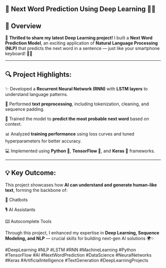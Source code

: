 ## 🧠 **Next Word Prediction Using Deep Learning** 🤖✨

## 📌 Overview  
🚀 **Thrilled to share my latest Deep Learning project!**
I built a **Next Word Prediction Model**, an exciting application of **Natural Language Processing (NLP)** that predicts the next word in a sentence — just like your smartphone keyboard! 📱💬

----

## 🔍 **Project Highlights:**
✨ Developed a **Recurrent Neural Network (RNN)** with **LSTM layers** to understand language patterns.

🧾 Performed **text preprocessing**, including tokenization, cleaning, and sequence padding.

🧠 Trained the model to **predict the most probable next word** based on context.

📊 Analyzed **training performance** using loss curves and tuned hyperparameters for better accuracy.

💻 Implemented using **Python 🐍**, **TensorFlow 🔢**, and **Keras 🧩** frameworks.

----

## 💡 **Key Outcome:**
This project showcases how **AI can understand and generate human-like text**, forming the backbone of:

🤖 Chatbots

🎙️ AI Assistants

⌨️ Autocomplete Tools

Through this project, I enhanced my expertise in **Deep Learning, Sequence Modeling, and NLP** — crucial skills for building next-gen AI solutions 🌍✨

#DeepLearning #NLP #LSTM #RNN #MachineLearning #Python #TensorFlow #AI #NextWordPrediction #DataScience #NeuralNetworks #Keras #ArtificialIntelligence #TextGeneration #DeepLearningProjects
